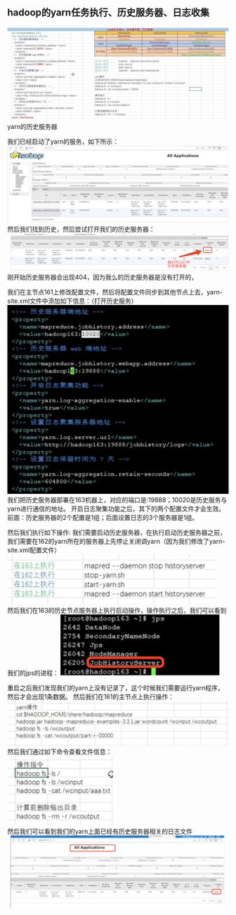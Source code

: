 ## hadoop的yarn任务执行、历史服务器、日志收集
![](./images/11.png)  
  yarn的历史服务器

  我们已经启动了yarn的服务，如下所示：
![](./images/12.png) 
  然后我们找到历史，然后尝试打开我们的历史服务器：
![](./images/13.png) 
  刚开始历史服务器会出现404，因为我么的历史服务器是没有打开的，

  我们在主节点161上修改配置文件，然后将配置文件同步到其他节点上去，yarn-site.xml文件中添加如下信息：（打开历史服务）
![](./images/14.png) 
  我们把历史服务器部署在163机器上，对应的端口是:19888；10020是历史服务与yarn进行通信的地址。
  开启日志聚集功能之后，其下的两个配置文件才会生效。 
  前面：历史服务器的2个配置是1组；后面设置日志的3个服务器是1组。
  
   
  然后我们执行如下操作:
   我们需要启动历史服务器，在执行启动历史服务器之前，我们需要在162的yarn所在的服务器上先停止关闭调yarn（因为我们修改了yarn-site.xml配置文件）
![](./images/15.png)  
  然后我们在163的历史节点服务器上执行启动操作，操作执行之后，我们可以看到我们的jps的进程：
![](./images/16.png)  
  
  重启之后我们发现我们的yarn上没有记录了，这个时候我们需要运行yarn程序，然后才会出现1条数据。
  然后我们在161的主节点上执行操作：
  ![](./images/18.png)   
  然后我们通过如下命令查看文件信息：  
  ![](./images/19.png)   
  然后我们可以看到我们的yarn上面已经有历史服务器相关的日志文件
   ![](./images/20.png)  
   
  
   
   
  
  
  
